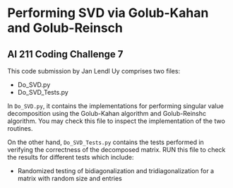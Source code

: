 # Performing SVD via Golub-Kahan and Golub-Reinsch
## AI 211 Coding Challenge 7

This code submission by Jan Lendl Uy comprises two files:

- Do_SVD.py
- Do_SVD_Tests.py

In `Do_SVD.py`, it contains the implementations for performing singular value decomposition using the Golub-Kahan algorithm and Golub-Reinshc algorithm. You may check this file to inspect the implementation of the two routines.

On the other hand, `Do_SVD_Tests.py` contains the tests performed in verifying the correctness of the decomposed matrix. RUN this file to check the results for different tests which include:

- Randomized testing of bidiagonalization and tridiagonalization for a matrix with random size and entries